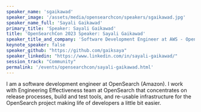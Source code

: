 ```yaml
---
speaker_name: 'sgaikawad'
speaker_image: '/assets/media/opensearchcon/speakers/sgaikawad.jpg'
speaker_name_full: 'Sayali Gaikawad'
primary_title: 'Speaker: Sayali Gaikawad'
title: 'OpenSearchCon 2023 Speaker: Sayali Gaikawad'
speaker_title_and_company: 'Software Development Engineer at AWS - OpenSearch'
keynote_speaker: false
speaker_github: "https://github.com/gaiksaya"
speaker_linkedin: "https://www.linkedin.com/in/sayali-gaikawad/"
session_track: "Community"
permalink: '/events/opensearchcon/sayali-gaikawad.html'
---
```


I am a software development engineer at OpenSearch (Amazon). I work with Engineering Effectiveness team at OpenSearch that concentrates on release processes, build and test tools, and re-usable infrastructure for the OpenSearch project making life of developers a little bit easier.

